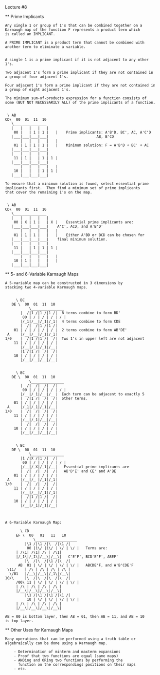 Lecture #8

** Prime Implicants

	Any single 1 or group of 1's that can be combined together on a
	Karnaugh map of the function F represents a product term which
	is called an IMPLICANT.

	A PRIME IMPLICANT is a product term that cannot be combined with
	another term to eliminate a variable.


	A single 1 is a prime implicant if it is not adjacent to any other 1's.

	Two adjacent 1's form a prime implicant if they are not contained in
	a group of four adjacent 1's.

	Four adjacent 1's form a prime implicant if they are not contained in
	a group of eight adjacent 1's.

	The minimum sum-of-products expression for a function consists of
	some (BUT NOT NECESSARILY ALL) of the prime implicants of a function.


	 \ AB
	CD\  00  01  11  10
	   \_______________
	   |   |   |   |   |   
        00 |   | 1 | 1 |   |    Prime implicants: A'B'D, BC', AC, A'C'D
	   |___|___|___|___|                      AB, B'CD
           |   |   |   |   |  
        01 | 1 | 1 | 1 |   |    Minimum solution: F = A'B'D + BC' + AC
	   |___|___|___|___|
	   |   |   |   |   | 
        11 | 1 |   | 1 | 1 | 
	   |___|___|___|___| 
           |   |   |   |   |
        10 |   |   | 1 | 1 |  
	   |___|___|___|___|

	To ensure that a minimum solution is found, select essential prime
	implicants first.  Then find a minimum set of prime implicants
	that cover the remaining 1's on the map.


	 \ AB
	CD\  00  01  11  10
	   \_______________
	   |   |   |   |   |   
        00 | X | 1 |   | X |    Essential prime implicants are:  
	   |___|___|___|___|    A'C', ACD, and A'B'D'
           |   |   |   |   |  
        01 | 1 | 1 |   |   |    Either A'BD or BCD can be chosen for
	   |___|___|___|___|    final minimum solution.
	   |   |   |   |   | 
        11 |   | 1 | 1 | 1 | 
	   |___|___|___|___| 
           |   |   |   |   |
        10 | 1 |   |   |   |  
	   |___|___|___|___|


** 5- and 6-Variable Karnaugh Maps

	A 5-variable map can be constructed in 3 dimensions by
	stacking two 4-variable Karnaugh maps.


	     \ BC
	   DE \  00  01  11  10
     	       \_______________
	       |  /|1 /|1 /|1 /|  8 terms combine to form BD'
            00 | / | / | / | / |
	       |/_1|/__|/_1|/_1|  4 terms combine to form CDE
	       |  /|  /|1 /|1 /|
	    01 | / | / | / | / |  2 terms combine to form AB'DE'
	 A     |/__|/__|/_1|/_1|
	1/0    |  /|1 /|1 /|  /|  Two 1's in upper left are not adjacent
	    11 | / | / | / | / |
	       |/__|/_1|/_1|/__|
	       |1 /|1 /|  /|  /|
	    10 | / | / | / | / |
	       |/__|/__|/__|/__|


	     \ BC
	   DE \  00  01  11  10
     	       \_______________
	       |  /|  /|  /|  /|
            00 | / | / | / | / |
	       |/__|/_1|/__|/__|  Each term can be adjacent to exactly 5
	       |  /|1 /|  /|  /|  other terms.
	    01 | / | / | / | / |
	 A     |/_1|/_1|/_1|/__|
	1/0    |  /|  /|  /|  /|
	    11 | / | / | / | / |
	       |/__|/_1|/__|/__|
	       |  /|  /|  /|  /|
	    10 | / | / | / | / |
	       |/__|/__|/__|/__|

	
	     \ BC
	   DE \  00  01  11  10
     	       \_______________
	       |1 /|X /|1 /|  /|
            00 | / | / | / | / |
	       |/__|/_X|/_1|/__|   Essential prime implicants are
	       |  /|  /|  /|  /|   AB'D'E' and CE' and A'BE
	    01 | / | / | / | / |
	 A     |/__|/_ |/_1|/_1|
	1/0    |  /|  /|  /|  /|
	    11 | / | / | / | / |
	       |/__|/__|/_1|/_1|
	       |  /|1 /|1 /|  /|
	    10 | / | / | / | / |
	       |/__|/_1|/_1|/__|

	

	A 6-Variable Karnaugh Map:

 	       \ CD
	     EF \  00   01   11   10
     	         \___________________
	         |\1 /|\1 /|\  /|\1 /|   
              00 |1\/ |1\/ | \/ | \/ |   Terms are:
		 | /\1| /\1| /\ | /\1|
		 |/_1\|/_1\|/__\|/__\|   C'E'F', BCD'E'F', ABEF'
	         |\  /|\  /|\1 /|\  /|  
          AB  01 | \/ | \/ | \/ | \/ |   ABCDE'F, and A'B'CDE'F
	 \11/    | /\ | /\ | /\ | /\ |
	  \/01	 |/__\|/__\|/_1\|/__\|
	10/\     |\  /|\  /|\  /|\  /|
         /00\ 11 | \/ | \/ | \/ | \/ |
		 | /\ | /\ | /\ | /\ |
		 |/__\|/__\|/__\|/__\|
	         |\1 /|\1 /|\1 /|\1 /|
              10 | \/ | \/ | \/ | \/ |
		 | /\ | /\ | /\ | /\ |
		 |/__\|/__\|/__\|/__\|

	AB = 00 is bottom layer, then AB = 01, then AB = 11, and AB = 10
	is top layer.


** Other Uses for Karnaugh Maps

	Many operations that can be performed using a truth table or
	algebraically can be done using a Karnaugh map.

		- Determination of minterm and maxterm expansions
		- Proof that two functions are equal (same maps)
		- ANDing and ORing two functions by performing the
		  function on the correspondings positions on their maps
		- etc. 

